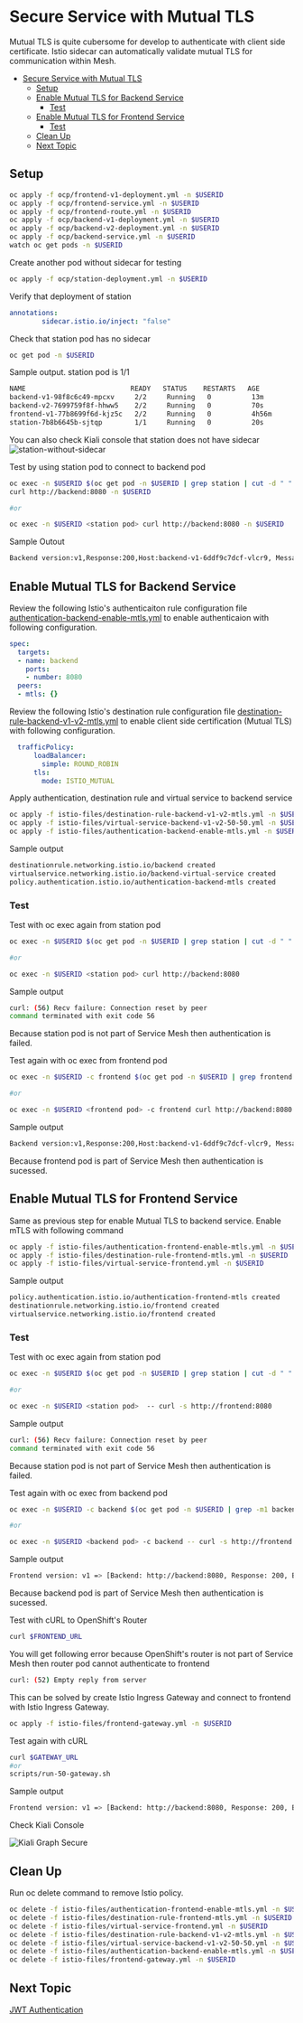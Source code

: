 # Secure Service with Mutual TLS

Mutual TLS is quite cubersome for develop to authenticate with client side certificate. Istio sidecar can automatically validate mutual TLS for communication within Mesh.

<!-- TOC -->

- [Secure Service with Mutual TLS](#secure-service-with-mutual-tls)
  - [Setup](#setup)
  - [Enable Mutual TLS for Backend Service](#enable-mutual-tls-for-backend-service)
    - [Test](#test)
  - [Enable Mutual TLS for Frontend Service](#enable-mutual-tls-for-frontend-service)
    - [Test](#test-1)
  - [Clean Up](#clean-up)
  - [Next Topic](#next-topic)

<!-- /TOC -->

## Setup

```bash
oc apply -f ocp/frontend-v1-deployment.yml -n $USERID
oc apply -f ocp/frontend-service.yml -n $USERID
oc apply -f ocp/frontend-route.yml -n $USERID
oc apply -f ocp/backend-v1-deployment.yml -n $USERID
oc apply -f ocp/backend-v2-deployment.yml -n $USERID
oc apply -f ocp/backend-service.yml -n $USERID
watch oc get pods -n $USERID
```

Create another pod without sidecar for testing


```bash
oc apply -f ocp/station-deployment.yml -n $USERID
```

Verify that deployment of station

```yaml
annotations:
        sidecar.istio.io/inject: "false"
```

Check that station pod has no sidecar

```bash
oc get pod -n $USERID
```

Sample output. station pod is 1/1

```bash
NAME                          READY   STATUS    RESTARTS   AGE
backend-v1-98f8c6c49-mpcxv     2/2     Running   0          13m
backend-v2-7699759f8f-hhww5    2/2     Running   0          70s
frontend-v1-77b8699f6d-kjz5c   2/2     Running   0          4h56m
station-7b8b6645b-sjtqp        1/1     Running   0          20s
```

You can also check Kiali console that station does not have sidecar
![station-without-sidecar](../images/station-without-sidecar.png)

Test by using station pod to connect to backend pod

```bash
oc exec -n $USERID $(oc get pod -n $USERID | grep station | cut -d " " -f1) \
curl http://backend:8080 -n $USERID

#or

oc exec -n $USERID <station pod> curl http://backend:8080 -n $USERID
```

Sample Outout

```bash
Backend version:v1,Response:200,Host:backend-v1-6ddf9c7dcf-vlcr9, Message: Hello World!!
```

## Enable Mutual TLS for Backend Service

Review the following Istio's authenticaiton rule configuration file [authentication-backend-enable-mtls.yml](../istio-files/authentication-backend-enable-mtls.yml)  to enable authenticaion with following configuration.

```yaml
spec:
  targets:
  - name: backend
    ports:
    - number: 8080
  peers:
  - mtls: {}
```

Review the following Istio's destination rule configuration file [destination-rule-backend-v1-v2-mtls.yml](../istio-files/destination-rule-backend-v1-v2-mtls.yml)  to enable client side certification (Mutual TLS) with following configuration.

```yaml
  trafficPolicy:
      loadBalancer:
        simple: ROUND_ROBIN
      tls:
        mode: ISTIO_MUTUAL
```

Apply authentication, destination rule and virtual service to backend service

```bash
oc apply -f istio-files/destination-rule-backend-v1-v2-mtls.yml -n $USERID
oc apply -f istio-files/virtual-service-backend-v1-v2-50-50.yml -n $USERID
oc apply -f istio-files/authentication-backend-enable-mtls.yml -n $USERID
```

Sample output

```bash
destinationrule.networking.istio.io/backend created
virtualservice.networking.istio.io/backend-virtual-service created
policy.authentication.istio.io/authentication-backend-mtls created
```

### Test

Test with oc exec again from station pod

```bash
oc exec -n $USERID $(oc get pod -n $USERID | grep station | cut -d " " -f1) -- curl -s http://backend:8080

#or

oc exec -n $USERID <station pod> curl http://backend:8080
```

Sample output

```bash
curl: (56) Recv failure: Connection reset by peer
command terminated with exit code 56
```

Because station pod is not part of Service Mesh then authentication is failed.

Test again with oc exec from frontend pod

```bash
oc exec -n $USERID -c frontend $(oc get pod -n $USERID | grep frontend | cut -d " " -f1) -c frontend -- curl -s http://backend:8080

#or

oc exec -n $USERID <frontend pod> -c frontend curl http://backend:8080
```

Sample output

```bash
Backend version:v1,Response:200,Host:backend-v1-6ddf9c7dcf-vlcr9, Message: Hello World!!
```

Because frontend pod is part of Service Mesh then authentication is sucessed.


## Enable Mutual TLS for Frontend Service

Same as previous step for enable Mutual TLS to backend service. Enable mTLS with following command

```bash
oc apply -f istio-files/authentication-frontend-enable-mtls.yml -n $USERID
oc apply -f istio-files/destination-rule-frontend-mtls.yml -n $USERID
oc apply -f istio-files/virtual-service-frontend.yml -n $USERID
```

Sample output

```bash
policy.authentication.istio.io/authentication-frontend-mtls created
destinationrule.networking.istio.io/frontend created
virtualservice.networking.istio.io/frontend created
```

### Test

Test with oc exec again from station pod

```bash
oc exec -n $USERID $(oc get pod -n $USERID | grep station | cut -d " " -f1) -- curl -s http://frontend:8080

#or

oc exec -n $USERID <station pod>  -- curl -s http://frontend:8080
```

Sample output

```bash
curl: (56) Recv failure: Connection reset by peer
command terminated with exit code 56

```

Because station pod is not part of Service Mesh then authentication is failed.

Test again with oc exec from backend pod

```bash
oc exec -n $USERID -c backend $(oc get pod -n $USERID | grep -m1 backend-v2 | cut -d " " -f1) -- curl -s http://frontend:8080

#or

oc exec -n $USERID <backend pod> -c backend -- curl -s http://frontend:8080
```

Sample output

```bash
Frontend version: v1 => [Backend: http://backend:8080, Response: 200, Body: Backend version:v2,Response:200,Host:backend-v2-7655885b8c-rt4jz, Message: Hello World!!]
```

Because backend pod is part of Service Mesh then authentication is sucessed.

Test with cURL to OpenShift's Router

```bash
curl $FRONTEND_URL
```

You will get following error because OpenShift's router is not part of Service Mesh then router pod cannot authenticate to frontend

```bash
curl: (52) Empty reply from server
```

This can be solved by create Istio Ingress Gateway and connect to frontend with Istio Ingress Gateway.

```bash
oc apply -f istio-files/frontend-gateway.yml -n $USERID
```

Test again with cURL

```bash
curl $GATEWAY_URL
#or
scripts/run-50-gateway.sh
```

Sample output

```bash
Frontend version: v1 => [Backend: http://backend:8080, Response: 200, Body: Backend version:v2,Response:200,Host:backend-v2-7655885b8c-rt4jz, Message: Hello World!!]
```
Check Kiali Console

![Kiali Graph Secure](../images/kiali-mtls-secure.png)

## Clean Up

Run oc delete command to remove Istio policy.

```bash
oc delete -f istio-files/authentication-frontend-enable-mtls.yml -n $USERID
oc delete -f istio-files/destination-rule-frontend-mtls.yml -n $USERID
oc delete -f istio-files/virtual-service-frontend.yml -n $USERID
oc delete -f istio-files/destination-rule-backend-v1-v2-mtls.yml -n $USERID
oc delete -f istio-files/virtual-service-backend-v1-v2-50-50.yml -n $USERID
oc delete -f istio-files/authentication-backend-enable-mtls.yml -n $USERID
oc delete -f istio-files/frontend-gateway.yml -n $USERID
```


## Next Topic

[JWT Authentication](./10-jwt-authentication.md)